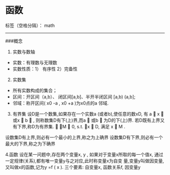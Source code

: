 ﻿# 函数

标签（空格分隔）： math

---
###概念
1. 实数与数轴
* 实数：有理数与无理数
* 实数性质：1） 有序性 2）完备性

2. 实数集
* 所有实数构成的集合；
* 区间：开区间（a,b）、 闭区间[a,b]、半开半闭区间 [a,b) (a,b];
* 邻域：称开区间( x0 -a , x0 +a )为x0点的a 邻域.

3. 有界集
设D是一个数集,如果存在一个实数a (或者b),使任意的数xD, 有
a  x  或x  b  , 则称数集D有下(上)界,而a  或b  为D的下(上)界.
若D既有上界又有下界,称D为有界集.
 M  0, s.t. x  D, 满足 x  M .

设数集D有上界,则必有一个最小的上界,称之为上确界
设数集D有下界,则必有一个最大的下界,称之为下确界

4.函数
设在某一问题中,存在两个变量x, y ,
如果对于变量x所取的每一个值x,
通过一定规律(关系),都有唯一变量y与之对应,此时称变量x为自变
量,变量y叫做因变量,又叫做x的函数,记为y =f ( x ).
三个要素: 自变量x, 函数关系f, 因变量y





     


